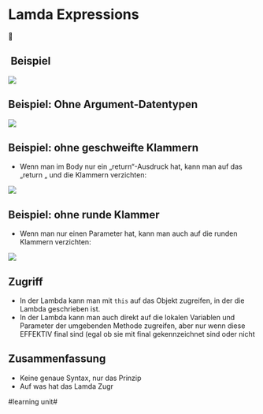 # Lamda Expressions
🥷

##  Beispiel
![][image-1]

## Beispiel: Ohne Argument-Datentypen

![][image-2]

## Beispiel: ohne geschweifte Klammern

- Wenn man im Body nur ein „return“-Ausdruck hat, kann man auf das „return „ und die Klammern verzichten:

![][image-3]

## Beispiel: ohne runde Klammer

- Wenn man nur einen Parameter hat, kann man auch auf die runden Klammern verzichten:

![][image-4]


## Zugriff
- In der Lambda kann man mit `this` auf das Objekt zugreifen, in der die Lambda geschrieben ist. 
- In der Lambda kann man auch direkt auf die lokalen Variablen und Parameter der umgebenden Methode zugreifen, aber nur wenn diese EFFEKTIV final sind (egal ob sie mit final gekennzeichnet sind oder nicht


## Zusammenfassung
- Keine genaue Syntax, nur das Prinzip
- Auf was hat das Lamda Zugr

[image-1]:	assets/Bildschirmfoto%202018-11-21%20um%2009.20.34.png
[image-2]:	assets/Bildschirmfoto%202018-11-21%20um%2009.23.05.png
[image-3]:	assets/Bildschirmfoto%202018-11-21%20um%2009.25.19.png
[image-4]:	assets/Bildschirmfoto%202018-11-21%20um%2009.26.08.png

#learning unit#